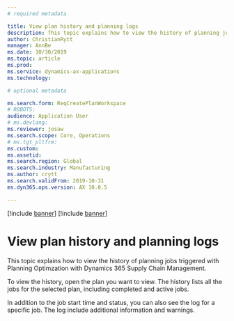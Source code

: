 ```yaml
---
# required metadata

title: View plan history and planning logs
description: This topic explains how to view the history of planning jobs triggered with Planning Optimization.
author: ChristianRytt
manager: AnnBe
ms.date: 10/30/2019
ms.topic: article
ms.prod: 
ms.service: dynamics-ax-applications
ms.technology: 

# optional metadata

ms.search.form: ReqCreatePlanWorkspace
# ROBOTS: 
audience: Application User
# ms.devlang: 
ms.reviewer: josaw
ms.search.scope: Core, Operations
# ms.tgt_pltfrm: 
ms.custom: 
ms.assetid: 
ms.search.region: Global
ms.search.industry: Manufacturing
ms.author: crytt
ms.search.validFrom: 2019-10-31
ms.dyn365.ops.version: AX 10.0.5

---
```


[!include [banner](../../includes/preview-banner.md)]
[!include [banner](../../includes/banner.md)]

# View plan history and planning logs

This topic explains how to view the history of planning jobs triggered with Planning Optimzation with Dynamics 365 Supply Chain Management. 

To view the history, open the plan you want to view. The history lists all the jobs for the selected plan, including completed and active jobs. 

In addition to the job start time and status, you can also see the log for a specific job. The log include additional information and warnings. 
